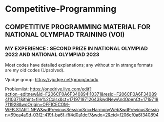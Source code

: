 # Competitive-Programming
## COMPETITIVE PROGRAMMING MATERIAL FOR NATIONAL OLYMPIAD TRAINING (VOI)

### MY EXPERIENCE : SECOND PRIZE IN NATIONAL OLYMPIAD 2022 AND NATIONAL OLYMPIAD 2023

Most codes have detailed explanations; any without or in strange formats are my old codes (Upsolved). <br>

Vjudge group: https://vjudge.net/group/adudu <br>

Problemlist: https://onedrive.live.com/edit?action=editnew&id=F206CF0A6F340894!10371&resid=F206CF0A6F340894!10371&ithint=file%2Cxlsx&ct=1719718712643&wdNewAndOpenCt=1719718711928&wdOrigin=OFFICECOM-WEB.START.NEW&wdPreviousSessionSrc=HarmonyWeb&wdPreviousSession=69ea4a9d-03f2-419f-ba6f-fff4d0a1dcf7&wdo=2&cid=f206cf0a6f340894
